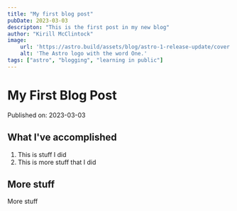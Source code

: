 ```yaml
---
title: "My first blog post"
pubDate: 2023-03-03
descripton: "This is the first post in my new blog"
author: "Kirill McClintock"
image:
    url: 'https://astro.build/assets/blog/astro-1-release-update/cover.jpeg' 
    alt: 'The Astro logo with the word One.'
tags: ["astro", "blogging", "learning in public"]
---
```


# My First Blog Post

Published on: 2023-03-03

## What I've accomplished

1. This is stuff I did
2. This is more stuff that I did

## More stuff

More stuff
